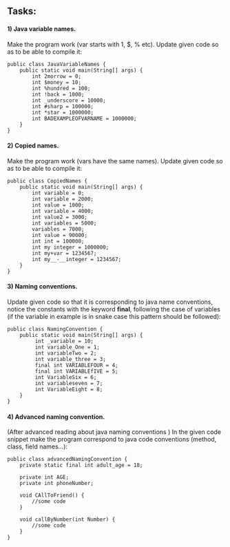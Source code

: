 
## Tasks:
#### 1) Java variable names.
Make the program work (var starts with 1, $, % etc).
Update given code so as to be able to compile it:


    public class JavaVariableNames {
        public static void main(String[] args) {
            int 2morrow = 0;
            int $money = 10;
            int %hundred = 100;
            int !back = 1000;
            int _underscore = 10000;
            int #sharp = 100000;
            int *star = 1000000;
            int BADEXAMPLEOFVARNAME = 1000000;
        }
    }


#### 2) Copied names.
Make the program work (vars have the same names).
Update given code so as to be able to compile it:


    public class CopiedNames {
        public static void main(String[] args) {
            int variable = 0;
            int variable = 2000;
            int value = 1000;
            int variable = 4000;
            int value2 = 3000;
            int variables = 5000;
            variables = 7000;
            int value = 90000;
            int int = 100000;
            int my integer = 1000000;
            int my+var = 1234567;
            int my__-__integer = 1234567;
        }
    }
#### 3) Naming conventions.
Update given code so that it is corresponding to java name conventions, 
notice the constants with the keyword **final**, following the case of variables (if the
variable in example is in snake case this pattern should be followed):


    public class NamingConvention {
        public static void main(String[] args) {
             int _variable = 10;
             int variable_One = 1;
             int variableTwo = 2;
             int variable_three = 3;
             final int VARIABLEFOUR = 4;
             final int VARIABLEfIVE = 5;
             int VariableSix = 6;
             int variableseven = 7;
             int VariableEight = 8;
        }
    }




#### 4) Advanced naming convention.
(After advanced reading about java naming conventions ) In the given code snippet make the program correspond to java
code conventions (method, class, field names...):


    public class advancedNamingConvention {
        private static final int adult_age = 18;
    
        private int AGE;
        private int phoneNumber;
    
        void CAllToFriend() {
            //some code
        }
    
        void callByNumber(int Number) {
            //some code
        }
    }